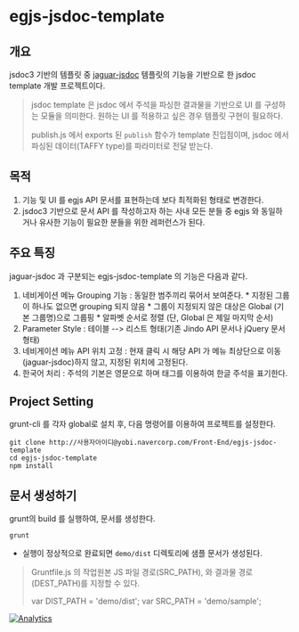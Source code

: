 # egjs-jsdoc-template

## 개요
jsdoc3 기반의 템플릿 중 [jaguar-jsdoc](https://github.com/davidshimjs/jaguarjs-jsdoc) 템플릿의 기능을 기반으로 한 jsdoc template 개발 프로젝트이다.

> jsdoc template 은 jsdoc 에서 주석을 파싱한 결과물을 기반으로 UI 를 구성하는 모듈을 의미한다. 원하는 UI 를 적용하고 싶은 경우 템플릿 구현이 필요하다. 
>
> publish.js 에서 exports 된 ```publish``` 함수가 template 진입점이며, jsdoc 에서 파싱된 데이터(TAFFY type)를 파라미터로 전달 받는다.

## 목적
  1. 기능 및 UI 를 egjs API 문서를 표현하는데 보다 최적화된 형태로 변경한다.
  2. jsdoc3 기반으로 문서 API 를 작성하고자 하는 사내 모든 분들 중 egjs 와 동일하거나 유사한 기능이 필요한 분들을 위한 레퍼런스가 된다.

## 주요 특징
jaguar-jsdoc 과 구분되는 egjs-jsdoc-template 의 기능은 다음과 같다.

  1. 네비게이션 메뉴 Grouping 기능 : 동일한 범주끼리 묶어서 보여준다.
    * 지정된 그룹이 하나도 없으면 grouping 되지 않음
    * 그룹이 지정되지 않은 대상은 Global (기본 그룹명)으로 그룹핑
    * 알파벳 순서로 정렬 (단, Global 은 제일 마지막 순서)
  2. Parameter Style : 테이블 --> 리스트 형태(기존 Jindo API 문서나 jQuery 문서 형태)
  3. 네비게이션 메뉴 API 위치 고정 : 현재 클릭 시 해당 API 가 메뉴 최상단으로 이동(jaguar-jsdoc)하지 않고, 지정된 위치에 고정된다.
  4. 한국어 처리 : 주석의 기본은 영문으로 하며 <ko> 태그를 이용하여 한글 주석을 표기한다.

## Project Setting
grunt-cli 를 각자 global로 설치 후, 다음 명령어를 이용하여 프로젝트를 설정한다.
```
git clone http://사용자아이디@yobi.navercorp.com/Front-End/egjs-jsdoc-template
cd egjs-jsdoc-template
npm install
```

## 문서 생성하기
grunt의 build 를 실행하여, 문서를 생성한다.
```
grunt
```
- 실행이 정상적으로 완료되면 `demo/dist` 디렉토리에 샘플 문서가 생성된다.

> Gruntfile.js 의 작업원본 JS 파일 경로(SRC_PATH), 와 결과물 경로 (DEST_PATH)를 지정할 수 있다. 
>
> var DIST_PATH = 'demo/dist';
  var SRC_PATH = 'demo/sample';

[![Analytics](https://ga-beacon.appspot.com/UA-70842526-6/egjs-jsdoc-template/readme)](https://github.com/egjs/egjs-jsdoc-template)
